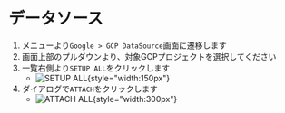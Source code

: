 # データソース

1. メニューより`Google > GCP DataSource`画面に遷移します
2. 画面上部のプルダウンより、対象GCPプロジェクトを選択してください
3. 一覧右側より`SETUP ALL`をクリックします
    - ![SETUP ALL](/img/google/gcp_setup_all.png){style="width:150px"}
4. ダイアログで`ATTACH`をクリックします
    - ![ATTACH ALL](/img/google/gcp_attach_all.png){style="width:300px"}
